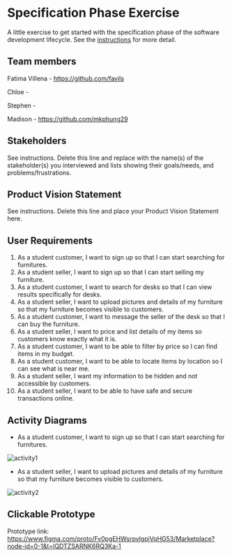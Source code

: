 # Specification Phase Exercise

A little exercise to get started with the specification phase of the software development lifecycle. See the [instructions](instructions.md) for more detail.

## Team members

Fatima Villena - https://github.com/favils

Chloe - 

Stephen -

Madison - https://github.com/mkphung29

## Stakeholders

See instructions. Delete this line and replace with the name(s) of the stakeholder(s) you interviewed and lists showing their goals/needs, and problems/frustrations.

## Product Vision Statement

See instructions. Delete this line and place your Product Vision Statement here.

## User Requirements
1. As a student customer, I want to sign up so that I can start searching for furnitures.
2. As a student seller, I want to sign up so that I can start selling my furniture.
3. As a student customer, I want to search for desks so that I can view results specifically for desks.
4. As a student seller, I want to upload pictures and details of my furniture so that my furniture becomes visible to customers.
5. As a student customer, I want to message the seller of the desk so that I can buy the furniture.
6. As a student seller, I want to price and list details of my items so customers know exactly what it is.
7. As a student customer, I want to be able to filter by price so I can find items in my budget.
8. As a student customer, I want to be able to locate items by location so I can see what is near me.  
9. As a student seller, I want my information to be hidden and not accessible by customers.
10. As a student seller, I want to be able to have safe and secure transactions online.

## Activity Diagrams

- As a student customer, I want to sign up so that I can start searching for furnitures.

![activity1](https://github.com/user-attachments/assets/b44f5cf9-e57c-4d8f-9e9e-f612ba7eb605)

- As a student seller, I want to upload pictures and details of my furniture so that my furniture becomes visible to customers.

![activity2](https://github.com/user-attachments/assets/8665ceb8-f9b1-4827-8743-76f8ce4bd874)


## Clickable Prototype

Prototype link: https://www.figma.com/proto/Fv0pgEHWsrpvlgpjVqHG53/Marketplace?node-id=0-1&t=IQDTZSARNK6RQ3Ka-1
